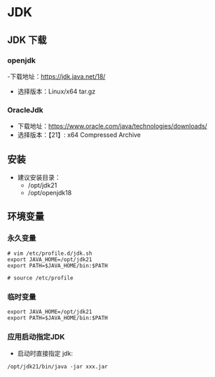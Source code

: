 # JDK

## JDK 下载

### openjdk
-下载地址：https://jdk.java.net/18/
- 选择版本：Linux/x64	tar.gz

### OracleJdk
- 下载地址：https://www.oracle.com/java/technologies/downloads/
- 选择版本：【21】: x64 Compressed Archive

## 安装
- 建议安装目录：
  - /opt/jdk21
  - /opt/openjdk18

## 环境变量

### 永久变量
```shell
# vim /etc/profile.d/jdk.sh
export JAVA_HOME=/opt/jdk21
export PATH=$JAVA_HOME/bin:$PATH

# source /etc/profile
```

### 临时变量
```shell
export JAVA_HOME=/opt/jdk21
export PATH=$JAVA_HOME/bin:$PATH
```

### 应用启动指定JDK
- 启动时直接指定 jdk:
```shell
/opt/jdk21/bin/java -jar xxx.jar
```
